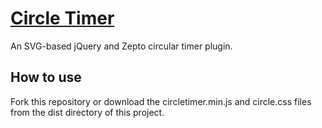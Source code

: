 [Circle Timer](http://www.abefehr.com/circletimer/)
===================================================

An SVG-based jQuery and Zepto circular timer plugin.

How to use
----------
Fork this repository or download the circletimer.min.js and circle.css files from the dist directory of this project.
